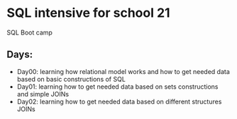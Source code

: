 # SQL intensive for school 21

SQL Boot camp

## Days:
- Day00: learning how relational model works and how to get needed data based on basic constructions of SQL
- Day01: learning how to get needed data based on sets constructions and simple JOINs
- Day02: learning how to get needed data based on different structures JOINs